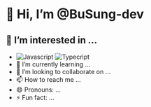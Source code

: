 # 👋 Hi, I’m @BuSung-dev
####
## 👀 I’m interested in ...
- ![Javascript](https://img.shields.io/badge/javascript-yellow.svg?&style=for-the-badge&logo=javascript&logoColor=white) ![Typecript](https://img.shields.io/badge/typescript-blue.svg?&style=for-the-badge&logo=typescript&logoColor=white)
- 🌱 I’m currently learning ...
- 💞️ I’m looking to collaborate on ...
- 📫 How to reach me ...
- 😄 Pronouns: ...
- ⚡ Fun fact: ...

<!---
BuSung-dev/BuSung-dev is a ✨ special ✨ repository because its `README.md` (this file) appears on your GitHub profile.
You can click the Preview link to take a look at your changes.
--->
